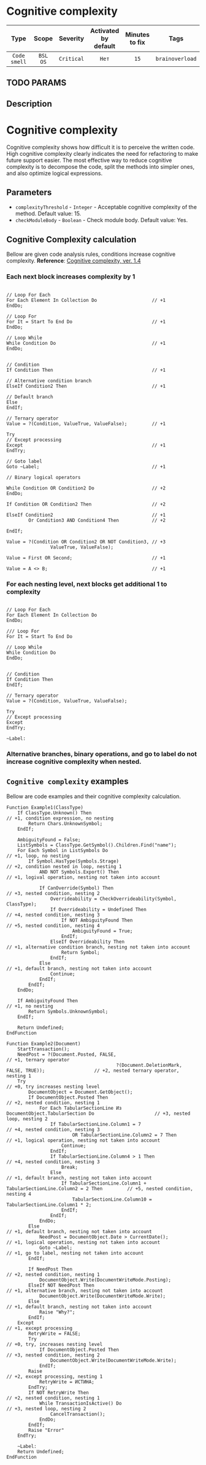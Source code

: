 # Cognitive complexity

| Type | Scope | Severity | Activated<br/>by default | Minutes<br/>to fix | Tags |
| :-: | :-: | :-: | :-: | :-: | :-: |
| `Code smell` | `BSL`<br/>`OS` | `Critical` | `Нет` | `15` | `brainoverload` |


## TODO PARAMS

## Description

# Cognitive complexity

Cognitive complexity shows how difficult it is to perceive the written code.
High cognitive complexity clearly indicates the need for refactoring to make future support easier.
The most effective way to reduce cognitive complexity is to decompose the code, split the methods into simpler ones, and also optimize logical expressions.

## Parameters

- `complexityThreshold` - `Integer` - Acceptable cognitive complexity of the method. Default value: 15.
- `checkModuleBody` - `Boolean` - Check module body. Default value: Yes.

## Cognitive Complexity calculation

Bellow are given code analysis rules, conditions increase cognitive complexity.
**Reference**: [Cognitive complexity, ver. 1.4](https://www.sonarsource.com/docs/CognitiveComplexity.pdf)

### Each next block increases complexity by 1

```bsl

// Loop For Each
For Each Element In Collection Do                    // +1
EndDo;

// Loop For
For It = Start To End Do                             // +1
EndDo;

// Loop While
While Condition Do                                   // +1
EndDo;


// Condition
If Condition Then                                    // +1

// Alternative condition branch
ElseIf Condition2 Then                               // +1

// Default branch
Else
EndIf;

// Ternary operator
Value = ?(Condition, ValueTrue, ValueFalse);         // +1

Try
// Except processing
Except                                               // +1
EndTry;

// Goto label
Goto ~Label;                                         // +1

// Binary logical operators

While Condition OR Condition2 Do                     // +2
EndDo;

If Condition OR Condition2 Then                      // +2

ElseIf Condition2                                    // +1
        Or Condition3 AND Condition4 Then            // +2

EndIf;

Value = ?(Condition OR Condition2 OR NOT Condition3, // +3
                ValueTrue, ValueFalse); 

Value = First OR Second;                             // +1

Value = A <> B;                                      // +1

```

### For each nesting level, next blocks get additional 1 to complexity

```bsl

// Loop For Each
For Each Element In Collection Do
EndDo;

/// Loop For
For It = Start To End Do              

// Loop While
While Condition Do                    
EndDo;


// Condition
If Condition Then    
EndIf;

// Ternary operator
Value = ?(Condition, ValueTrue, ValueFalse);

Try
// Except processing
Except                                       
EndTry;

~Label:

```

### Alternative branches, binary operations, and go to label do not increase cognitive complexity when nested.

## `Cognitive complexity` examples

Bellow are code examples and their cognitive complexity calculation.

```bsl
Function Example1(ClassType)
    If ClassType.Unknown() Then                                             // +1, condition expression, no nesting
        Return Chars.UnknownSymbol;
    EndIf;

    AmbiguityFound = False;
    ListSymbols = ClassType.GetSymbol().Children.Find("name");
    For Each Symbol in ListSymbols Do                                       // +1, loop, no nesting
        If Symbol.HasType(Symbols.Strage)                                   // +2, condition nested in loop, nesting 1
            AND NOT Symbols.Export() Then                                   // +1, logival operation, nesting not taken into account

            If CanOverride(Symbol) Then                                     // +3, nested condition, nesting 2
                Overrideability = CheckOverrideability(Symbol, ClassType);
                If Overrideability = Undefined Then                         // +4, nested condition, nesting 3
                    If NOT AmbiguityFound Then                              // +5, nested condition, nesting 4
                        AmbiguityFound = True;
                    EndIf;
                ElseIf Overrideability Then                                 // +1, alternative condition branch, nesting not taken into account
                    Return Symbol;
                EndIf;
            Else                                                            // +1, default branch, nesting not taken into account
                Continue;
            EndIf;
        EndIf;
    EndDo;

    If AmbiguityFound Then                                                  // +1, no nesting
        Return Symbols.UnknownSymbol;
    EndIf;

    Return Undefined;
EndFunction

```

```bsl
Function Example2(Document)
    StartTransaction();
    NeedPost = ?(Document.Posted, FALSE,                                                         // +1, ternary operator
                                        ?(Document.DeletionMark, FALSE, TRUE));                  // +2, nested ternary operator, nesting 1
    Try                                                                                          // +0, try increases nesting level
        DocumentObject = Document.GetObject();
        If DocumentObject.Posted Then                                                            // +2, nested condition, nesting 1
            For Each TabularSectionLine Из DocumentObject.TabularSection Do                      // +3, nested loop, nesting 2
                If TabularSectionLine.Column1 = 7                                                // +4, nested condition, nesting 3
                        OR TabularSectionLine.Column2 = 7 Then                                   // +1, logical operation, nesting not taken into account
                    Continue;
                EndIf;
                If TabularSectionLine.Column4 > 1 Then                                          // +4, nested condition, nesting 3
                    Break;
                Else                                                                            // +1, default branch, nesting not taken into account
                    If TabularSectionLine.Column1 + TabularSectionLine.Column2 = 2 Then         // +5, nested condition, nesting 4
                        TabularSectionLine.Column10 = TabularSectionLine.Column1 * 2;
                    EndIf;
                EndIf;
            EndDo;
        Else                                                                                    // +1, default branch, nesting not taken into account
            NeedPost = DocumentObject.Date > CurrentDate();                                     // +1, logical operation, nesting not taken into account
            Goto ~Label;                                                                        // +1, go to label, nesting not taken into account
        EndIf;

        If NeedPost Then                                                                        // +2, nested condition, nesting 1
            DocumentObject.Write(DocumentWriteMode.Posting);
        ElseIf NOT NeedPost Then                                                                // +1, alternative branch, nesting not taken into account
            DocumentObject.Write(DocumentWriteMode.Write);
        Else                                                                                    // +1, default branch, nesting not taken into account
            Raise "Why?";
        EndIf;
    Except                                                                                      // +1, except processing
        RetryWrite = FALSE;
        Try                                                                                     // +0, try, increases nesting level
            If DocumentObject.Posted Then                                                       // +3, nested condition, nesting 2
                DocumentObject.Write(DocumentWriteMode.Write);
            EndIf;
        Raise                                                                                   // +2, except processing, nesting 1
            RetryWrite = ИСТИНА;
        EndTry;
        If NOT RetryWrite Then                                                                  // +2, nested condition, nesting 1
            While TransactionIsActive() Do                                                      // +3, nested loop, nesting 2
                CancelTransaction();
            EndDo;
        EndIf;
        Raise "Error"
    EndTry;

    ~Label:
    Return Undefined;
EndFunction

```
